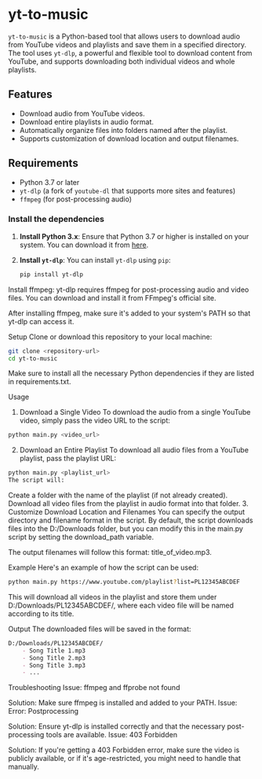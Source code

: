 # yt-to-music

`yt-to-music` is a Python-based tool that allows users to download audio from YouTube videos and playlists and save them in a specified directory. The tool uses `yt-dlp`, a powerful and flexible tool to download content from YouTube, and supports downloading both individual videos and whole playlists.

## Features

- Download audio from YouTube videos.
- Download entire playlists in audio format.
- Automatically organize files into folders named after the playlist.
- Supports customization of download location and output filenames.

## Requirements

- Python 3.7 or later
- `yt-dlp` (a fork of `youtube-dl` that supports more sites and features)
- `ffmpeg` (for post-processing audio)
  
### Install the dependencies

1. **Install Python 3.x**:
   Ensure that Python 3.7 or higher is installed on your system. You can download it from [here](https://www.python.org/downloads/).

2. **Install `yt-dlp`**:
   You can install `yt-dlp` using `pip`:
   ```bash
   pip install yt-dlp
   
Install ffmpeg: yt-dlp requires ffmpeg for post-processing audio and video files. You can download and install it from FFmpeg's official site.

After installing ffmpeg, make sure it's added to your system's PATH so that yt-dlp can access it.

Setup
Clone or download this repository to your local machine:
```bash
git clone <repository-url>
cd yt-to-music
```

Make sure to install all the necessary Python dependencies if they are listed in requirements.txt.

Usage
1. Download a Single Video
To download the audio from a single YouTube video, simply pass the video URL to the script:

```bash
python main.py <video_url>
```
2. Download an Entire Playlist
To download all audio files from a YouTube playlist, pass the playlist URL:

```bash
python main.py <playlist_url>
The script will:
```
Create a folder with the name of the playlist (if not already created).
Download all video files from the playlist in audio format into that folder.
3. Customize Download Location and Filenames
You can specify the output directory and filename format in the script. By default, the script downloads files into the D:/Downloads folder, but you can modify this in the main.py script by setting the download_path variable.

The output filenames will follow this format: title_of_video.mp3.

Example
Here's an example of how the script can be used:

```bash
python main.py https://www.youtube.com/playlist?list=PL12345ABCDEF
```
This will download all videos in the playlist and store them under D:/Downloads/PL12345ABCDEF/, where each video file will be named according to its title.

Output
The downloaded files will be saved in the format:
```markdown
D:/Downloads/PL12345ABCDEF/
    - Song Title 1.mp3
    - Song Title 2.mp3
    - Song Title 3.mp3
    - ...
```
Troubleshooting
Issue: ffmpeg and ffprobe not found

Solution: Make sure ffmpeg is installed and added to your PATH.
Issue: Error: Postprocessing

Solution: Ensure yt-dlp is installed correctly and that the necessary post-processing tools are available.
Issue: 403 Forbidden

Solution: If you're getting a 403 Forbidden error, make sure the video is publicly available, or if it's age-restricted, you might need to handle that manually.
